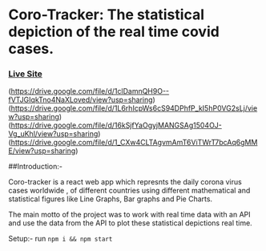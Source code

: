 # Coro-Tracker: The statistical depiction of the real time covid cases.
### [Live Site](https://coro-tracker.netlify.app/)

(https://drive.google.com/file/d/1clDamnQH9O--fVTJGIqkTno4NaXLoved/view?usp=sharing)
(https://drive.google.com/file/d/1L6rhIcpWs6cS94DPhfP_kI5hP0VG2sLj/view?usp=sharing)
(https://drive.google.com/file/d/16kSjfYaOgyjMANGSAg1504OJ-Vg_uKhl/view?usp=sharing)
(https://drive.google.com/file/d/1_CXw4CLTAgvmAmT6ViTWrT7bcAq6gMME/view?usp=sharing)

##Introduction:-

Coro-tracker is a react web app which represnts the daily corona virus cases worldwide , of different countries using different mathematical and statistical figures like Line Graphs, Bar graphs and Pie Charts.

The main motto of the project was to work with real time data with an API and use the data from the API to plot these statistical depictions real time.

Setup:-
run ``` npm i && npm start ```
